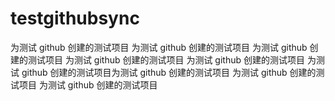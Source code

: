 # testgithubsync

为测试 github 创建的测试项目 为测试 github 创建的测试项目 
为测试 github 创建的测试项目 为测试 github 创建的测试项目 为测试 github 创建的测试项目 为测试 github 创建的测试项目为测试 github 创建的测试项目 为测试 github 创建的测试项目 为测试 github 创建的测试项目
